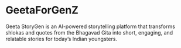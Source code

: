 # GeetaForGenZ
Geeta StoryGen is an AI-powered storytelling platform that transforms shlokas and quotes from the Bhagavad Gita into short, engaging, and relatable stories for today’s Indian youngsters.
